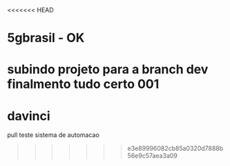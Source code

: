 <<<<<<< HEAD
# 5gbrasil - OK

subindo projeto para a branch dev
finalmento tudo certo
001
=======
# davinci
pull teste
sistema de automacao
>>>>>>> e3e89996082cb85a0320d7888b56e9c57aea3a09
